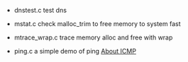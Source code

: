 * dnstest.c
test dns

* mstat.c
check malloc_trim to free memory to system fast

* mtrace_wrap.c
trace memory alloc and free with wrap

* ping.c
a simple demo of ping [About ICMP](https://leapking.github.io/2018/03/03/linux_network_ICMP/)
